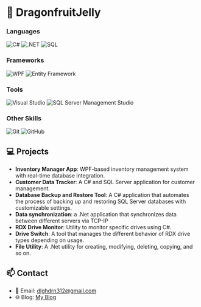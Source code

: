 # 👋 DragonfruitJelly

### **Languages**
![C#](https://img.shields.io/badge/-C%23-239120?logo=c-sharp&logoColor=white)
![.NET](https://img.shields.io/badge/-.NET-512BD4?logo=.net&logoColor=white)
![SQL](https://img.shields.io/badge/-SQL-CC2927?logo=microsoft-sql-server&logoColor=white)

### **Frameworks**
![WPF](https://img.shields.io/badge/-WPF-5C2D91?logo=microsoft&logoColor=white)
![Entity Framework](https://img.shields.io/badge/-Entity%20Framework-512BD4?logo=.net&logoColor=white)

### **Tools**
![Visual Studio](https://img.shields.io/badge/-Visual%20Studio-5C2D91?logo=visual-studio&logoColor=white)
![SQL Server Management Studio](https://img.shields.io/badge/-SSMS-CC2927?logo=microsoft-sql-server&logoColor=white)

### **Other Skills**
![Git](https://img.shields.io/badge/-Git-F05032?logo=git&logoColor=white)
![GitHub](https://img.shields.io/badge/-GitHub-181717?logo=github&logoColor=white)

<!--## 📈 Stats
![GitHub Stats](https://github-readme-stats.vercel.app/api?username=DragonfruitJelly&show_icons=true&theme=radical) -->

## 💻 Projects
- **Inventory Manager App**: WPF-based inventory management system with real-time database integration.
- **Customer Data Tracker**: A C# and SQL Server application for customer management.
- **Database Backup and Restore Tool**: A C# application that automates the process of backing up and restoring SQL Server databases with customizable settings.
- **Data synchronization**: a .Net application that synchronizes data between different servers via TCP-IP
- **RDX Drive Monitor**: Utility to monitor specific drives using C#.
- **Drive Switch**: A tool that manages the different behavior of RDX drive types depending on usage.
- **File Utility**: A .Net utility for creating, modifying, deleting, copying, and so on.

## 📫 Contact
- 📧 Email: [dlghdrn312@gmail.com](mailto:dlghdrn312@gmail.com)
- 🌐 Blog: [My Blog](https://velog.io/@dragonfruitjelly/posts)

<!--
**LeeHongGu/LeeHongGu** is a ✨ _special_ ✨ repository because its `README.md` (this file) appears on your GitHub profile.

Here are some ideas to get you started:

- 🔭 I’m currently working on ...
- 🌱 I’m currently learning ...
- 👯 I’m looking to collaborate on ...
- 🤔 I’m looking for help with ...
- 💬 Ask me about ...
- 📫 How to reach me: ...
- 😄 Pronouns: ...
- ⚡ Fun fact: ...
-->
